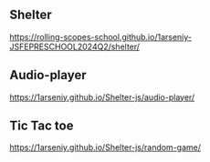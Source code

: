 ## Shelter

<https://rolling-scopes-school.github.io/1arseniy-JSFEPRESCHOOL2024Q2/shelter/>

## Audio-player

<https://1arseniy.github.io/Shelter-js/audio-player/>

## Tic Tac toe

<https://1arseniy.github.io/Shelter-js/random-game/>
